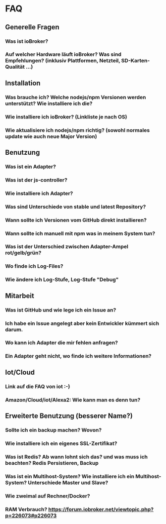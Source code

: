 # FAQ
## Generelle Fragen
### Was ist ioBroker?
### Auf welcher Hardware läuft ioBroker? Was sind Empfehlungen? (inklusiv Plattformen, Netzteil, SD-Karten-Qualität ...)

## Installation
### Was brauche ich? Welche nodejs/npm Versionen werden unterstützt? Wie installiere ich die?
### Wie installiere ich ioBroker? (Linkliste je nach OS)
### Wie aktualisiere ich nodejs/npm richtig? (sowohl normales update wie auch neue Major Version)

## Benutzung
### Was ist ein Adapter?
### Was ist der js-controller?
### Wie installiere ich Adapter?
### Was sind Unterschiede von stable und latest Repository? 
### Wann sollte ich Versionen vom GitHub direkt installieren?
### Wann sollte ich manuell mit npm was in meinem System tun?
### Was ist der Unterschied zwischen Adapter-Ampel rot/gelb/grün?
### Wo finde ich Log-Files?
### Wie ändere ich Log-Stufe, Log-Stufe "Debug"

## Mitarbeit
### Was ist GitHub und wie lege ich ein Issue an?
### Ich habe ein Issue angelegt aber kein Entwickler kümmert sich darum.
### Wo kann ich Adapter die mir fehlen anfragen?
### Ein Adapter geht nicht, wo finde ich weitere Informationen?

## Iot/Cloud
### Link auf die FAQ von iot :-)
### Amazon/Cloud/iot/Alexa2: Wie kann man es denn tun?

## Erweiterte Benutzung (besserer Name?)
### Sollte ich ein backup machen? Wovon?
### Wie installiere ich ein eigenes SSL-Zertifikat?
### Was ist Redis? Ab wann lohnt sich das? und was muss ich beachten? Redis Persistieren, Backup
### Was ist ein Multihost-System? Wie installiere ich ein Multihost-System? Unterschiede Master und Slave?
### Wie zweimal auf Rechner/Docker?
### RAM Verbrauch? https://forum.iobroker.net/viewtopic.php?p=226073#p226073
